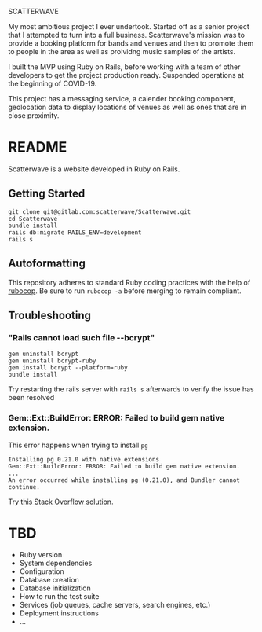 SCATTERWAVE

My most ambitious project I ever undertook. Started off as a senior project that I attempted to turn into a full business. Scatterwave's mission was to provide a booking platform for bands and venues and then to promote them to people in the area as well as proividng music samples of the artists.

I built the MVP using Ruby on Rails, before working with a team of other developers to get the project production ready. Suspended operations at the beginning of COVID-19.

This project has a messaging service, a calender booking component, geolocation data to display locations of venues as well as ones that are in close proximity.

# README

Scatterwave is a website developed in Ruby on Rails.

## Getting Started

    git clone git@gitlab.com:scatterwave/Scatterwave.git
    cd Scatterwave
    bundle install
    rails db:migrate RAILS_ENV=development
    rails s

## Autoformatting

This repository adheres to standard Ruby coding practices with the help of [rubocop](https://github.com/rubocop-hq/rubocop). Be sure to run `rubocop -a` before merging to remain compliant.

## Troubleshooting

### "Rails cannot load such file --bcrypt"

    gem uninstall bcrypt
    gem uninstall bcrypt-ruby
    gem install bcrypt --platform=ruby
    bundle install

Try restarting the rails server with `rails s` afterwards to verify the issue has been resolved

### Gem::Ext::BuildError: ERROR: Failed to build gem native extension.

This error happens when trying to install `pg`

    Installing pg 0.21.0 with native extensions
    Gem::Ext::BuildError: ERROR: Failed to build gem native extension.
    ...
    An error occurred while installing pg (0.21.0), and Bundler cannot continue.

Try [this Stack Overflow solution](https://stackoverflow.com/a/22259364).

# TBD

- Ruby version
- System dependencies
- Configuration
- Database creation
- Database initialization
- How to run the test suite
- Services (job queues, cache servers, search engines, etc.)
- Deployment instructions
- ...
